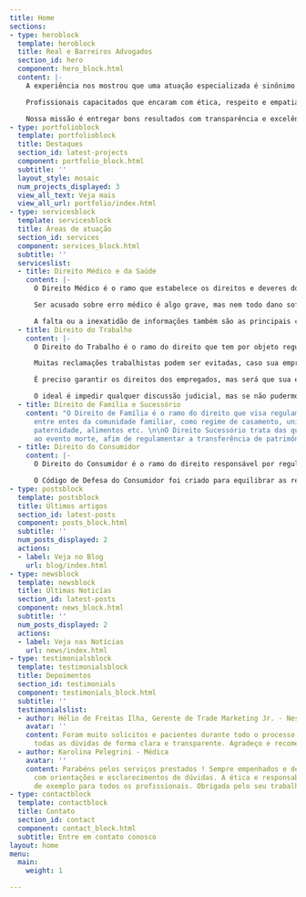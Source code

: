 ```yaml
---
title: Home
sections:
- type: heroblock
  template: heroblock
  title: Real e Barreiros Advogados
  section_id: hero
  component: hero_block.html
  content: |-
    A experiência nos mostrou que uma atuação especializada é sinônimo de bons resultados.

    Profissionais capacitados que encaram com ética, respeito e empatia as individualidades de cada cliente.

    Nossa missão é entregar bons resultados com transparência e excelência nos atendimentos.
- type: portfolioblock
  template: portfolioblock
  title: Destaques
  section_id: latest-projects
  component: portfolio_block.html
  subtitle: ''
  layout_style: mosaic
  num_projects_displayed: 3
  view_all_text: Veja mais
  view_all_url: portfolio/index.html
- type: servicesblock
  template: servicesblock
  title: Áreas de atuação
  section_id: services
  component: services_block.html
  subtitle: ''
  serviceslist:
  - title: Direito Médico e da Saúde
    content: |-
      O Direito Médico é o ramo que estabelece os direitos e deveres dos profissionais e instituições de saúde, bem como, de pacientes que utilizam os serviços de saúde.

      Ser acusado sobre erro médico é algo grave, mas nem todo dano sofrido pelo paciente é de responsabilidade médica,prefira investir em profissionais especialistas e capacitados ao invés de perder dinheiro com indenizações indevidas.

      A falta ou a inexatidão de informações também são as principais causas de processos contra médicos, é preciso saber como respeitar a autonomia dos pacientes através do esclarecimento.
  - title: Direito do Trabalho
    content: |-
      O Direito do Trabalho é o ramo do direito que tem por objeto regulamentar normas e princípios para gerir as relações empregatícias e as relações de trabalho especificadas.

      Muitas reclamações trabalhistas podem ser evitadas, caso sua empresa possua um profissional especialista atuando de forma preventiva e consultiva.

      É preciso garantir os direitos dos empregados, mas será que sua empresa está cumprindo com as exigências e se resguardando da forma correta?

      O ideal é impedir qualquer discussão judicial, mas se não pudermos, é melhor estarmos preparados e assessorados para nos livrar
  - title: Direito de Família e Sucessório
    content: "O Direito de Família é o ramo do direito que visa regulamentar as questões
      entre entes da comunidade familiar, como regime de casamento, união estável,
      paternidade, alimentos etc. \n\nO Direito Sucessório trata das questões relacionadas
      ao evento morte, afim de regulamentar a transferência de patrimônio do falecido. "
  - title: Direito do Consumidor
    content: |-
      O Direito do Consumidor é o ramo do direito responsável por regulamentar as relações entre fornecedores de bens e serviços e seus consumidores.

      O Código de Defesa do Consumidor foi criado para equilibrar as relações de consumo, visando garantir a saúde, segurança, informação e orientação aos consumidores para evitar que estes sejam violados e prejudicados.
- type: postsblock
  template: postsblock
  title: Últimos artigos
  section_id: latest-posts
  component: posts_block.html
  subtitle: ''
  num_posts_displayed: 2
  actions:
  - label: Veja no Blog
    url: blog/index.html
- type: newsblock
  template: newsblock
  title: Últimas Noticías
  section_id: latest-posts
  component: news_block.html
  subtitle: ''
  num_posts_displayed: 2
  actions:
  - label: Veja nas Notícias
    url: news/index.html
- type: testimonialsblock
  template: testimonialsblock
  title: Depoimentos
  section_id: testimonials
  component: testimonials_block.html
  subtitle: ''
  testimonialslist:
  - author: Hélio de Freitas Ilha, Gerente de Trade Marketing Jr. - Nestlé
    avatar: ''
    content: Foram muito solícitos e pacientes durante todo o processo. Sempre sanando
      todas as dúvidas de forma clara e transparente. Agradeço e recomendo!
  - author: Karolina Pelegrini - Médica
    avatar: ''
    content: Parabéns pelos serviços prestados ! Sempre empenhados e dedicados, auxiliaram
      com orientações e esclarecimentos de dúvidas. A ética e responsabilidade servem
      de exemplo para todos os profissionais. Obrigada pelo seu trabalho !
- type: contactblock
  template: contactblock
  title: Contato
  section_id: contact
  component: contact_block.html
  subtitle: Entre em contato conosco
layout: home
menu:
  main:
    weight: 1

---
```

